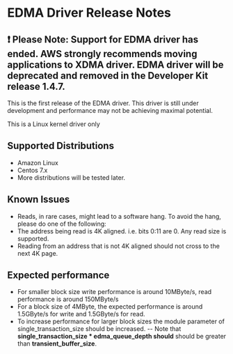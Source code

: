 # EDMA Driver Release Notes 


## :exclamation: Please Note: Support for EDMA driver has ended. AWS strongly recommends moving applications to XDMA driver. EDMA driver will be deprecated and removed in the Developer Kit release 1.4.7.

This is the first release of the EDMA driver. This driver is still under development and performance may not be achieving maximal potential.

This is a Linux kernel driver only

## Supported Distributions
- Amazon Linux
- Centos 7.x
- More distributions will be tested later.

## Known Issues
- Reads, in rare cases, might lead to a software hang. To avoid the hang, please do one of the following:
 - The address being read is 4K aligned. i.e. bits 0:11 are 0. Any read size is supported.
 - Reading from an address that is not 4K aligned should not cross to the next 4K page.

## Expected performance
- For smaller block size write performance is around 10MByte/s, read performance is around 150MByte/s
- For a block size of 4MByte, the expected performance is around 1.5GByte/s for write and 1.5GByte/s for read.
- To increase performance for larger block sizes the module parameter of single_transaction_size should be increased. 
-- Note that **single_transaction_size * edma_queue_depth should** should be greater than **transient_buffer_size**.
